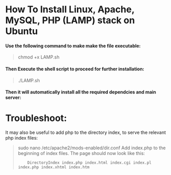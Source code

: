 # How To Install Linux, Apache, MySQL, PHP (LAMP) stack on Ubuntu

#### Use the following command to make make the file executable:

> chmod +x LAMP.sh

#### Then Execute the shell script to proceed for further installation:

> ./LAMP.sh

#### Then it will automatically install all the required dependcies and main server:

# Troubleshoot:

It may also be useful to add php to the directory index, to serve the relevant php index files:
> sudo nano /etc/apache2/mods-enabled/dir.conf
Add index.php to the beginning of index files. The page should now look like this:
> <IfModule mod_dir.c>
> 
>         DirectoryIndex index.php index.html index.cgi index.pl index.php index.xhtml index.htm
> 
> </IfModule>
